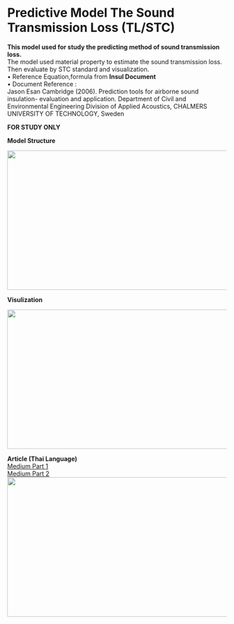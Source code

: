# Predictive Model The Sound Transmission Loss (TL/STC) # 

**This model used for study the predicting method of sound transmission loss.**  
The model used material property to estimate the sound transmission loss. Then evaluate by STC standard and visualization.   
• Reference Equation,formula from **Insul Document**  
• Document Reference :   
Jason Esan Cambridge (2006). Prediction tools for airborne sound insulation- evaluation and application. Department of Civil and  Environmental Engineering Division of Applied Acoustics, CHALMERS UNIVERSITY OF TECHNOLOGY, Sweden  

**FOR STUDY ONLY**  

**Model Structure** 

<img src= "https://cdn-images-1.medium.com/max/1000/1*Q9x3g-9g_U35-RKMm55tLw.png" align ="bottom" height="320" width="600" ></img> 

**Visulization**  

<img src="https://cdn-images-1.medium.com/max/1000/1*8ukywsj7mOJe_n_utts_ZQ.png" align ="bottom" height="320" width="600" ></img>


**Article (Thai Language)**  
<a href ="https://medium.com/@p.srinikorn/%E0%B8%A1%E0%B8%B2%E0%B8%A5%E0%B8%AD%E0%B8%87%E0%B9%83%E0%B8%8A%E0%B9%89-python-%E0%B8%AA%E0%B8%A3%E0%B9%89%E0%B8%B2%E0%B8%87%E0%B9%82%E0%B8%A1%E0%B9%80%E0%B8%94%E0%B8%A5-predict-%E0%B8%84%E0%B9%88%E0%B8%B2-sound-transmission-loss-tl-stc-afbf4b3ff150"> Medium Part 1 </a>   
<a href ="https://medium.com/@p.srinikorn/%E0%B8%A1%E0%B8%B2%E0%B8%A5%E0%B8%AD%E0%B8%87%E0%B9%83%E0%B8%8A%E0%B9%89-python-%E0%B8%AA%E0%B8%A3%E0%B9%89%E0%B8%B2%E0%B8%87%E0%B9%82%E0%B8%A1%E0%B9%80%E0%B8%94%E0%B8%A5-predict-%E0%B8%84%E0%B9%88%E0%B8%B2-sound-transmission-loss-tl-stc-part-2-f79d184c97ad"> Medium Part 2 </a>  
<img src="https://cdn-images-1.medium.com/max/1000/1*D2U9IBPAclPUpZpH6GvBNA.jpeg" align ="bottom" height="320" width="600"></img>
